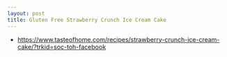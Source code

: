 ```yaml
---
layout: post
title: Gluten Free Strawberry Crunch Ice Cream Cake
---
```

* https://www.tasteofhome.com/recipes/strawberry-crunch-ice-cream-cake/?trkid=soc-toh-facebook

